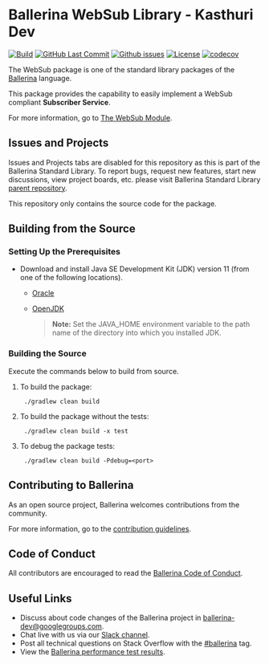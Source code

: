 Ballerina WebSub Library - Kasthuri Dev
===================

  [![Build](https://github.com/ballerina-platform/module-ballerina-websub/workflows/Build/badge.svg)](https://github.com/ballerina-platform/module-ballerina-websub/actions?query=workflow%3ABuild)
  [![GitHub Last Commit](https://img.shields.io/github/last-commit/ballerina-platform/module-ballerina-websub.svg)](https://github.com/ballerina-platform/module-ballerina-websub/commits/master)
  [![Github issues](https://img.shields.io/github/issues/ballerina-platform/ballerina-standard-library/module/websub.svg?label=Open%20Issues)](https://github.com/ballerina-platform/ballerina-standard-library/labels/module%2Fwebsub)
  [![License](https://img.shields.io/badge/License-Apache%202.0-blue.svg)](https://opensource.org/licenses/Apache-2.0)
  [![codecov](https://codecov.io/gh/ballerina-platform/module-ballerina-websub/branch/master/graph/badge.svg)](https://codecov.io/gh/ballerina-platform/module-ballerina-websub)

The WebSub package is one of the standard library packages of the <a target="_blank" href="https://ballerina.io/">Ballerina</a> language.

This package provides the capability to easily implement a WebSub compliant **Subscriber Service**.

 For more information, go to [The WebSub Module](https://ballerina.io/learn/api-docs/ballerina/websub/index.html).
## Issues and Projects

Issues and Projects tabs are disabled for this repository as this is part of the Ballerina Standard Library. To report bugs, request new features, start new discussions, view project boards, etc. please visit Ballerina Standard Library [parent repository](https://github.com/ballerina-platform/ballerina-standard-library).

This repository only contains the source code for the package.

## Building from the Source

### Setting Up the Prerequisites

* Download and install Java SE Development Kit (JDK) version 11 (from one of the following locations).

   * [Oracle](https://www.oracle.com/java/technologies/javase-jdk11-downloads.html)
   
   * [OpenJDK](https://adoptopenjdk.net/)
   
        > **Note:** Set the JAVA_HOME environment variable to the path name of the directory into which you installed JDK.
     
### Building the Source

Execute the commands below to build from source.

1. To build the package:
        
        ./gradlew clean build

1. To build the package without the tests:

        ./gradlew clean build -x test

1. To debug the package tests:

        ./gradlew clean build -Pdebug=<port>

## Contributing to Ballerina

As an open source project, Ballerina welcomes contributions from the community.

For more information, go to the [contribution guidelines](https://github.com/ballerina-platform/ballerina-lang/blob/master/CONTRIBUTING.md).

## Code of Conduct

All contributors are encouraged to read the [Ballerina Code of Conduct](https://ballerina.io/code-of-conduct).

## Useful Links

* Discuss about code changes of the Ballerina project in [ballerina-dev@googlegroups.com](mailto:ballerina-dev@googlegroups.com).
* Chat live with us via our [Slack channel](https://ballerina.io/community/slack/).
* Post all technical questions on Stack Overflow with the [#ballerina](https://stackoverflow.com/questions/tagged/ballerina) tag.
* View the [Ballerina performance test results](performance/benchmarks/summary.md).

